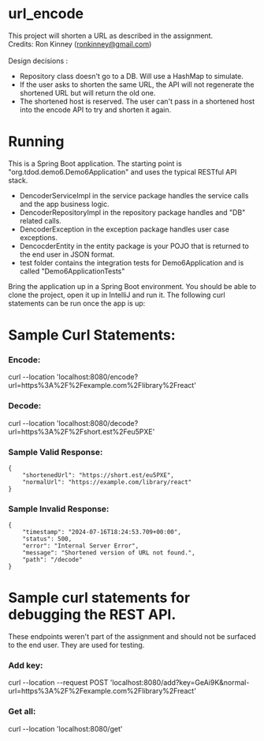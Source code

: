 # url_encode

This project will shorten a URL as described in the assignment.<BR>
Credits: Ron Kinney (ronkinney@gmail.com)<BR>
<BR>
Design decisions :
- Repository class doesn't go to a DB. Will use a HashMap to simulate.
- If the user asks to shorten the same URL, the API will not regenerate the shortened URL but will return the old one.
- The shortened host is reserved. The user can't pass in a shortened host into the encode API to try and shorten it again.

# Running

This is a Spring Boot application. The starting point is "org.tdod.demo6.Demo6Application" and uses the typical RESTful API stack.<BR>
- DencoderServiceImpl in the service package handles the service calls and the app business logic.
- DencoderRepositoryImpl in the repository package handles and "DB" related calls.
- DencoderException in the exception package handles user case exceptions.
- DencocderEntity in the entity package is your POJO that is returned to the end user in JSON format.
- test folder contains the integration tests for Demo6Application and is called "Demo6ApplicationTests"

Bring the application up in a Spring Boot environment.  You should be able to clone the project, open it up in IntelliJ and run it.
The following curl statements can be run once the app is up:

# Sample Curl Statements:

### Encode:

curl --location 'localhost:8080/encode?url=https%3A%2F%2Fexample.com%2Flibrary%2Freact'<BR>

### Decode:

curl --location 'localhost:8080/decode?url=https%3A%2F%2Fshort.est%2Feu5PXE'<BR>

### Sample Valid Response:
```
{
    "shortenedUrl": "https://short.est/eu5PXE",
    "normalUrl": "https://example.com/library/react"
}
```

### Sample Invalid Response:
```
{
    "timestamp": "2024-07-16T18:24:53.709+00:00",
    "status": 500,
    "error": "Internal Server Error",
    "message": "Shortened version of URL not found.",
    "path": "/decode"
}
```

# Sample curl statements for debugging the REST API.

These endpoints weren't part of the assignment and should not be surfaced to the end user.
They are used for testing.

### Add key:

curl --location --request POST 'localhost:8080/add?key=GeAi9K&normal-url=https%3A%2F%2Fexample.com%2Flibrary%2Freact'

### Get all:

curl --location 'localhost:8080/get'


